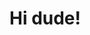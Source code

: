 # Hi dude!

<!-- ## Currently

I'm a Fullstack Developer.

## Education

__Ho Chi Minh University of Science__ BSc IT

## Technical skills

* Javascript (incl. Typescript, Reactjs, Vuejs, Nuxtjs)
* HTML and CSS(incl. SASS, Bootstrap, Tailwindcss)
* Nodejs, Expressjs
* Golang
* Git
* Bash
* Linux
* Docker
* AWS
* Firebase
* Database (incl. Mysql, Mongodb..)
* Restful Api, Graphql

## Areas of expertise

* Software development

## Passions

* Trading

## References

Available on request. -->

<!-- ### Footer

Last updated: April 2021 -->

